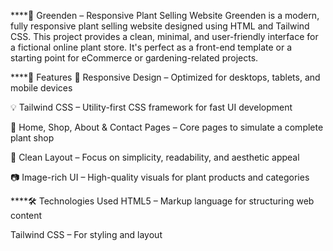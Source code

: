 ****🌿 Greenden – Responsive Plant Selling Website
Greenden is a modern, fully responsive plant selling website designed using HTML and Tailwind CSS. This project provides a clean, minimal, and user-friendly interface for a fictional online plant store. It's perfect as a front-end template or a starting point for eCommerce or gardening-related projects.

****🚀 Features
🌱 Responsive Design – Optimized for desktops, tablets, and mobile devices

💡 Tailwind CSS – Utility-first CSS framework for fast UI development

🛒 Home, Shop, About & Contact Pages – Core pages to simulate a complete plant shop

🎨 Clean Layout – Focus on simplicity, readability, and aesthetic appeal

📷 Image-rich UI – High-quality visuals for plant products and categories

****🛠️ Technologies Used
HTML5 – Markup language for structuring web content

Tailwind CSS – For styling and layout
